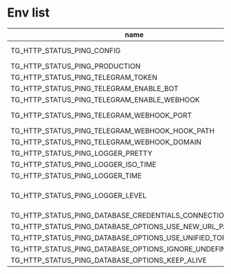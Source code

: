 # Env list

| name                                                       | description          | type    | valid                           |
|------------------------------------------------------------|----------------------|---------|---------------------------------|
| TG_HTTP_STATUS_PING_CONFIG                                 | Path to the yml file | string  |                                 |
| TG_HTTP_STATUS_PING_PRODUCTION                             |                      | boolean |                                 |
| TG_HTTP_STATUS_PING_TELEGRAM_TOKEN                         |                      | string  |                                 |
| TG_HTTP_STATUS_PING_TELEGRAM_ENABLE_BOT                    |                      | boolean |                                 |
| TG_HTTP_STATUS_PING_TELEGRAM_ENABLE_WEBHOOK                |                      | boolean |                                 |
| TG_HTTP_STATUS_PING_TELEGRAM_WEBHOOK_PORT                  |                      | integer | Range: 1...65353                |
| TG_HTTP_STATUS_PING_TELEGRAM_WEBHOOK_HOOK_PATH             |                      | string  |                                 |
| TG_HTTP_STATUS_PING_TELEGRAM_WEBHOOK_DOMAIN                |                      | string  |                                 |
| TG_HTTP_STATUS_PING_LOGGER_PRETTY                          |                      | boolean |                                 |
| TG_HTTP_STATUS_PING_LOGGER_ISO_TIME                        |                      | boolean |                                 |
| TG_HTTP_STATUS_PING_LOGGER_TIME                            |                      | boolean |                                 |
| TG_HTTP_STATUS_PING_LOGGER_LEVEL                           |                      | string  | enum: <br />-info;<br />-debug. |
| TG_HTTP_STATUS_PING_DATABASE_CREDENTIALS_CONNECTION_STRING |                      | string  |                                 |
| TG_HTTP_STATUS_PING_DATABASE_OPTIONS_USE_NEW_URL_PARSER    |                      | boolean |                                 |
| TG_HTTP_STATUS_PING_DATABASE_OPTIONS_USE_UNIFIED_TOPOLOGY  |                      | boolean |                                 |
| TG_HTTP_STATUS_PING_DATABASE_OPTIONS_IGNORE_UNDEFINED      |                      | boolean |                                 |
| TG_HTTP_STATUS_PING_DATABASE_OPTIONS_KEEP_ALIVE            |                      | boolean |                                 |

